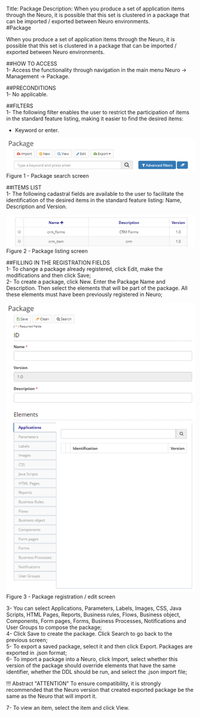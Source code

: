 Title: Package
Description: When you produce a set of application items through the Neuro, it is possible that this set is clustered in a package that can be imported / exported between Neuro environments.  
#Package  

When you produce a set of application items through the Neuro, it is possible that this set is clustered in a package that can be imported / exported between Neuro environments.  

##HOW TO ACCESS  
1- Access the functionality through navigation in the main menu Neuro → Management  → Package.  

##PRECONDITIONS  
1- No applicable.  

##FILTERS  
1- The following filter enables the user to restrict the participation of items in the standard feature listing, making it easier to find the desired items:  
 - Keyword or enter.  

![Screenshot](images/Package-Search.png)  
Figure 1 - Package search screen  

##ITEMS LIST  
1- The following cadastral fields are available to the user to facilitate the identification of the desired items in the standard feature listing: Name, Description and Version.  

![Screenshot](images/Package-listing.png)  
Figure 2 - Package listing screen  

##FILLING IN THE REGISTRATION FIELDS  
1- To change a package already registered, click Edit, make the modifications and then click Save;  
2- To create a package, click New. Enter the Package Name and Description. Then select the elements that will be part of the package. All these elements must have been previously registered in Neuro;  

![Screenshot](images/Package-Registration.png)  
Figure 3 - Package registration / edit screen  

3- You can select Applications, Parameters, Labels, Images, CSS, Java Scripts, HTML Pages,  Reports, Business rules, Flows, Business object, Components, Form pages, Forms, Business Processes, Notifications and User Groups to compose the package;  
4- Click Save to create the package. Click Search to go back to the previous screen;  
5- To export a saved package, select it and then click Export. Packages are exported in .json format;  
6- To import a package into a Neuro, click Import, select whether this version of the package should override elements that have the same identifier, whether the DDL should be run, and select the .json import file;  

!!! Abstract "ATTENTION"
 To ensure compatibility, it is strongly recommended that the Neuro version that created exported package be the same as the Neuro that will import it.  

7- To view an item, select the item and click View.  




